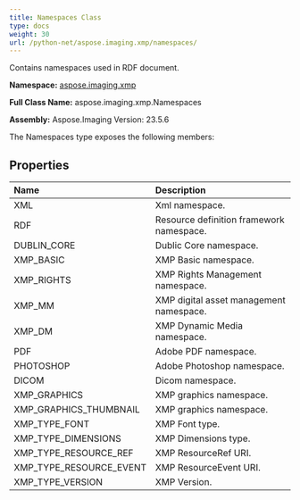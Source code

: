 ```yaml
---
title: Namespaces Class
type: docs
weight: 30
url: /python-net/aspose.imaging.xmp/namespaces/
---
```


Contains namespaces used in RDF document.

**Namespace:** [aspose.imaging.xmp](/imaging/python-net/aspose.imaging.xmp/)

**Full Class Name:** aspose.imaging.xmp.Namespaces

**Assembly:**  Aspose.Imaging Version: 23.5.6

The Namespaces type exposes the following members:
## **Properties**
|**Name**|**Description**|
| :- | :- |
|XML|Xml namespace.|
|RDF|Resource definition framework namespace.|
|DUBLIN_CORE|Dublic Core namespace.|
|XMP_BASIC|XMP Basic namespace.|
|XMP_RIGHTS|XMP Rights Management namespace.|
|XMP_MM|XMP digital asset management namespace.|
|XMP_DM|XMP Dynamic Media namespace.|
|PDF|Adobe PDF namespace.|
|PHOTOSHOP|Adobe Photoshop namespace.|
|DICOM|Dicom namespace.|
|XMP_GRAPHICS|XMP graphics namespace.|
|XMP_GRAPHICS_THUMBNAIL|XMP graphics namespace.|
|XMP_TYPE_FONT|XMP Font type.|
|XMP_TYPE_DIMENSIONS|XMP Dimensions type.|
|XMP_TYPE_RESOURCE_REF|XMP ResourceRef URI.|
|XMP_TYPE_RESOURCE_EVENT|XMP ResourceEvent URI.|
|XMP_TYPE_VERSION|XMP Version.|
